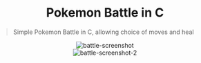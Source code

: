 <h1 align="center" style="font-weight: bold;"> Pokemon Battle in C </h1>

> Simple Pokemon Battle in C, allowing choice of moves and heal

<div align="center">
    <img src="https://imgur.com/51lESci.jpg" alt="battle-screenshot" margin="10px">
</div>


<div align="center">
    <img src="https://imgur.com/d1u5vtp.jpg" alt="battle-screenshot-2">
</div>    